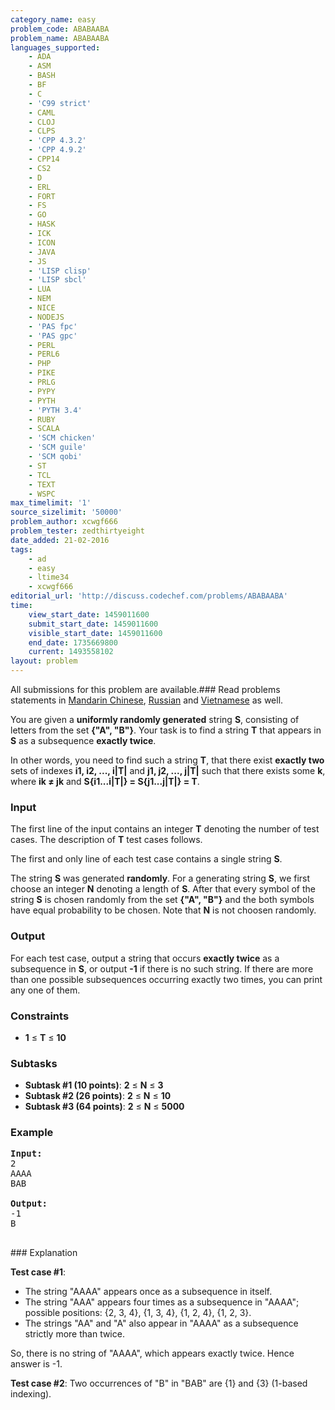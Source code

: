 ```yaml
---
category_name: easy
problem_code: ABABAABA
problem_name: ABABAABA
languages_supported:
    - ADA
    - ASM
    - BASH
    - BF
    - C
    - 'C99 strict'
    - CAML
    - CLOJ
    - CLPS
    - 'CPP 4.3.2'
    - 'CPP 4.9.2'
    - CPP14
    - CS2
    - D
    - ERL
    - FORT
    - FS
    - GO
    - HASK
    - ICK
    - ICON
    - JAVA
    - JS
    - 'LISP clisp'
    - 'LISP sbcl'
    - LUA
    - NEM
    - NICE
    - NODEJS
    - 'PAS fpc'
    - 'PAS gpc'
    - PERL
    - PERL6
    - PHP
    - PIKE
    - PRLG
    - PYPY
    - PYTH
    - 'PYTH 3.4'
    - RUBY
    - SCALA
    - 'SCM chicken'
    - 'SCM guile'
    - 'SCM qobi'
    - ST
    - TCL
    - TEXT
    - WSPC
max_timelimit: '1'
source_sizelimit: '50000'
problem_author: xcwgf666
problem_tester: zedthirtyeight
date_added: 21-02-2016
tags:
    - ad
    - easy
    - ltime34
    - xcwgf666
editorial_url: 'http://discuss.codechef.com/problems/ABABAABA'
time:
    view_start_date: 1459011600
    submit_start_date: 1459011600
    visible_start_date: 1459011600
    end_date: 1735669800
    current: 1493558102
layout: problem
---
```

All submissions for this problem are available.###  Read problems statements in [Mandarin Chinese](http://www.codechef.com/download/translated/LTIME33/mandarin/ABABAABA.pdf), [Russian](http://www.codechef.com/download/translated/LTIME33/russian/ABABAABA.pdf) and [Vietnamese](http://www.codechef.com/download/translated/LTIME33/vietnamese/ABABAABA.pdf) as well.

You are given a **uniformly randomly generated** string **S**, consisting of letters from the set **{"A", "B"}**. Your task is to find a string **T** that appears in **S** as a subsequence **exactly twice**.

In other words, you need to find such a string **T**, that there exist **exactly two** sets of indexes **i1, i2, ..., i|T|** and **j1, j2, ..., j|T|** such that there exists some **k**, where **ik ≠ jk** and **S{i1...i|T|} = S{j1...j|T|} = T**.

### Input

The first line of the input contains an integer **T** denoting the number of test cases. The description of **T** test cases follows.

The first and only line of each test case contains a single string **S**.

The string **S** was generated **randomly**. For a generating string **S**, we first choose an integer **N** denoting a length of **S**. After that every symbol of the string **S** is chosen randomly from the set **{"A", "B"}** and the both symbols have equal probability to be chosen. Note that **N** is not choosen randomly.

### Output

For each test case, output a string that occurs **exactly twice** as a subsequence in **S**, or output **-1** if there is no such string. If there are more than one possible subsequences occurring exactly two times, you can print any one of them.

### Constraints

- **1** ≤ **T** ≤ **10**

### Subtasks

- **Subtask #1 (10 points)**: **2** ≤ **N** ≤ **3**
- **Subtask #2 (26 points)**: **2** ≤ **N** ≤ **10**
- **Subtask #3 (64 points)**: **2** ≤ **N** ≤ **5000**

### Example

<pre><b>Input:</b>
2
AAAA
BAB

<b>Output:</b>
-1
B

</pre>### Explanation
**Test case #1**:

- The string "AAAA" appears once as a subsequence in itself.
- The string "AAA" appears four times as a subsequence in "AAAA"; possible positions: {2, 3, 4}, {1, 3, 4}, {1, 2, 4}, {1, 2, 3}.
- The strings "AA" and "A" also appear in "AAAA" as a subsequence strictly more than twice.

So, there is no string of "AAAA", which appears exactly twice. Hence answer is -1.

**Test case #2**: Two occurrences of "B" in "BAB" are {1} and {3} (1-based indexing).
